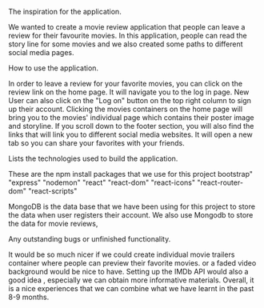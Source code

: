 The inspiration for the application.

We wanted to create a movie review application that people can leave a review for their favourite movies. In this application, people can read the story line for some movies and we also created some paths to different social media pages.

How to use the application.

In order to leave a review for your favorite movies, you can click on the review link on the home page. It will navigate you to the log in page. New User can also click on the "Log on" button on the top right column to sign up their account. Clicking the movies containers on the home page will bring you to the movies' individual page which contains their poster image and storyline. If you scroll down to the footer section, you will also find the links that will link you to different social media websites. It will open a new tab so you can share your favorites with your friends.

Lists the technologies used to build the application.

These are the npm install packages that we use for this project bootstrap" "express" "nodemon" "react" "react-dom" "react-icons" "react-router-dom" "react-scripts"

MongoDB is the data base that we have been using for this project to store the data when user registers their account. We also use Mongodb to store the data for movie reviews,

Any outstanding bugs or unfinished functionality.

It would be so much nicer if we could create individual movie trailers container where people can preview their favorite movies. or a faded video background would be nice to have. Setting up the IMDb API would also a good idea , especially we can obtain more informative materials. Overall, it is a nice experiences that we can combine what we have learnt in the past 8-9 months.
